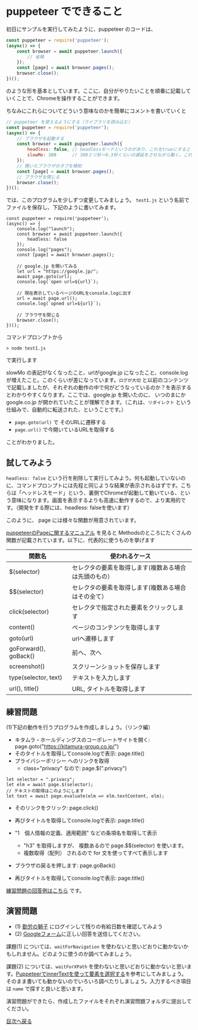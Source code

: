 # puppeteer でできること

初日にサンプルを実行してみたように、puppeteer のコードは、

```js
const puppeteer = require('puppeteer');
(async() => {
    const browser = await puppeteer.launch({
        // 省略
    });
    const [page] = await browser.pages();
    browser.close();
})();
```

のような形を基本としています。ここに、自分がやりたいことを順番に記載していくことで、Chromeを操作することができます。

ちなみにこれらについてどういう意味なのかを簡単にコメントを書いていくと
```js
// puppeteer を使えるようにする（ライブラリを読み込む）
const puppeteer = require('puppeteer');
(async() => {
    // ブラウザを起動する
    const browser = await puppeteer.launch({
        headless: false, // headlessモードというのがあり、これをtrueにするとブラウザが起動する画面を見せずに実行可能
        slowMo: 300      // 300ミリ秒＝0.3秒くらいの遅延をさせながら動く。これを消すとめっちゃ早くて何が起きたかわからないかも
    });
    // 開いたブラウザのタブを検知
    const [page] = await browser.pages();
    // ブラウザを閉じる
    browser.close();
})();
```

では、このプログラムを少しずつ変更してみましょう。 `test1.js` という名前でファイルを保存し、下記のように書いてみます。

```
const puppeteer = require('puppeteer');
(async() => {
    console.log("launch");
    const browser = await puppeteer.launch({
        headless: false
    });
    console.log("pages");
    const [page] = await browser.pages();

    // google.jp を開いてみる
    let url = "https://google.jp/";
    await page.goto(url);
    console.log(`open url=${url}`);

    // 現在表示しているページのURLをconsole.logに出す
    url = await page.url();
    console.log(`opned url=${url}`);

    // ブラウザを閉じる
    browser.close();
})();
```

コマンドプロンプトから 

```
> node test1.js
```

で実行します

slowMo の表記がなくなったこと、urlがgoogle.jp になったこと、console.logが増えたこと。このくらいが差になっています。`ログが大切` と以前のコンテンツで記載しましたが、それぞれの動作の中で何がどうなっているのか？を表示するとわかりやすくなります。ここでは、google.jp を開いたのに、 いつのまにか google.co.jp が開かれていたことが理解できます。（これは、`リダイレクト` という仕組みで、自動的に転送された、ということです。）

- `page.goto(url)` で そのURLに遷移する
- `page.url()` で今開いているURLを取得する

ことがわかりました。

## 試してみよう

`headless: false` という行を削除して実行してみよう。何も起動していないのに、コマンドプロンプトには先程と同じような結果が表示されるはずです。こちらは「ヘッドレスモード」という、裏側でChromeが起動して動いている、という意味になります。画面を表示するよりも高速に動作するので、より実用的です。（開発をする際には、headless: falseを使います）


このように、 page には様々な関数が用意されています。

[puppeteerのPageに関するマニュアル](https://pptr.dev/#?product=Puppeteer&version=v3.2.0&show=api-class-page) を見ると Methodsのところにたくさんの関数が記載されています。以下に、代表的に使うものを挙げます

|関数名| 使われるケース|
|------|---------------|
|$(selector) | セレクタの要素を取得します(複数ある場合は先頭のもの）|
|$$(selector)| セレクタの要素を取得します(複数ある場合はその全て）|
|click(selector)| セレクタで指定された要素をクリックします|
|content()| ページのコンテンツを取得します|
|goto(url)|urlへ遷移します|
|goForward(), goBack()| 前へ、次へ|
|screenshot()| スクリーンショットを保存します|
|type(selector, text)| テキストを入力します|
|url(), title()| URL, タイトルを取得します|


## 練習問題

(1)下記の動作を行うプログラムを作成しましょう。（リンク編）

- キタムラ・ホールディングスのコーポレートサイトを開く: page.goto("https://kitamura-group.co.jp/")
- そのタイトルを取得してconsole.logで表示:  page.title()
- プライバシーポリシー へのリンクを取得
    - class="privacy" なので: page.$(".privacy")
```
let selector = ".privacy";
let elm = await page.$(selector);
// テキストの取得はこのようにします
let text = await page.evaluate(elm => elm.textContent, elm);
```

- そのリンクをクリック: page.click()
- 再びタイトルを取得してconsole.logで表示: page.title()
- "1　個人情報の定義、適用範囲" などの条項名を取得して表示
    - "h3" を取得しますが、 複数あるので page.$$(selector) を使います。
    - 複数取得（配列） されるので for 文を使ってすべて表示します

- ブラウザの戻るを押します: page.goBack()
- 再びタイトルを取得してconsole.logで表示: page.title()

[練習問題の回答例はこちら](../src/level3.js) です。

## 演習問題

- (1) [勤労の獅子](https://kinrou.sas-cloud.jp/kinrou/kojin/) にログインして残りの有給日数を確認してみよう
- (2) [Googleフォーム](https://docs.google.com/forms/d/e/1FAIpQLSfCs2FzbezLdOUZAqu44iCJCwGedRSzcvkiHGKQamWU28a_kg/viewform)に正しい回答を送信してください。

課題(1) については、`waitForNavigation` を使わないと思いどおりに動かないかもしれません。どのように使うのか調べてみましょう。

課題(2) については、`waitForXPath` を使わないと思いどおりに動かないと思います。[PuppeteerでinnerTextを使って要素を選択する](https://qiita.com/shora_kujira16/items/34cb4074dfa715007698)を参考にしてみましょう。そのまま書いても動かないのでいろいろ調べたりしましょう。入力するべき項目は `name` で探すと良いと思います。

演習問題ができたら、作成したファイルをそれぞれ演習問題フォルダに提出してください。


[目次へ戻る](../)
